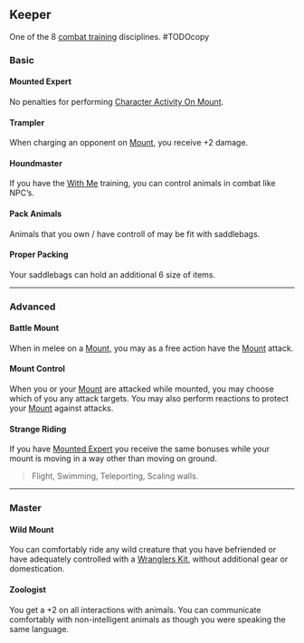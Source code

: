 ## Keeper
One of the 8 [combat training](Combat-Training) disciplines.
#TODOcopy

### Basic
#### Mounted Expert
No penalties for performing [Character Activity On Mount](Mounts#Character%20Activity%20On%20Mount).

#### Trampler
When charging an opponent on [Mount](Mounts), you receive +2 damage.

#### Houndmaster
If you have the [With Me](Leader#With%20Me) training, you can control animals in combat like NPC’s.

#### Pack Animals
Animals that you own / have controll of may be fit with saddlebags.

#### Proper Packing
Your saddlebags can hold an additional 6 size of items.

---

### Advanced

#### Battle Mount
When in melee on a [Mount](Mounts), you may as a free action have the [Mount](Mounts) attack.

#### Mount Control
When you or your [Mount](Mounts) are attacked while mounted, you may choose which of you any attack targets. You may also perform reactions to protect your [Mount](Mounts) against attacks.

#### Strange Riding
If you have [Mounted Expert](#Mounted%20Expert) you receive the same bonuses while your mount is moving in a way other than moving on ground.

> Flight, Swimming, Teleporting, Scaling walls.

---

### Master

#### Wild Mount
You can comfortably ride any wild creature that you have befriended or have adequately controlled with a [Wranglers Kit](Example-Gear#Wranglers%20Kit), without additional gear or domestication.

#### Zoologist
You get a +2 on all interactions with animals. You can communicate comfortably with non-intelligent animals as though you were speaking the same language.